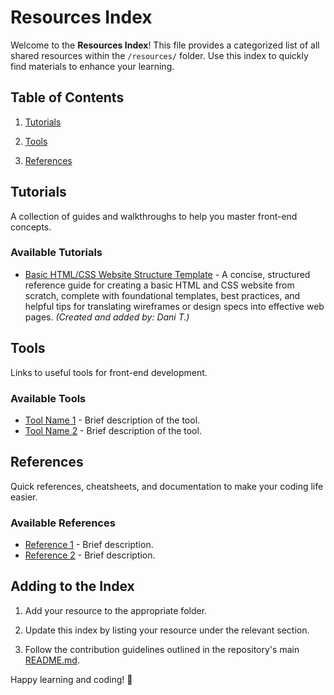 # Resources Index

Welcome to the **Resources Index**! This file provides a categorized list of all shared resources within the `/resources/` folder. Use this index to quickly find materials to enhance your learning.

## Table of Contents

1. [Tutorials](#tutorials)

2. [Tools](#tools)

3. [References](#references)

## Tutorials

A collection of guides and walkthroughs to help you master front-end concepts.

### Available Tutorials

- [Basic HTML/CSS Website Structure Template](https://github.com/Codecademy/Codecademy_WebDev-Study-Group_2025/blob/main/resources/tutorials/Basic_HTML%26CSS_Website_Structure_Template.md) - A concise, structured reference guide for creating a basic HTML and CSS website from scratch, complete with foundational templates, best practices, and helpful tips for translating wireframes or design specs into effective web pages. _(Created and added by: Dani T.)_

## Tools

Links to useful tools for front-end development.

### Available Tools

- [Tool Name 1](./tools/tool1.md) - Brief description of the tool.
- [Tool Name 2](./tools/tool2.md) - Brief description of the tool.

## References

Quick references, cheatsheets, and documentation to make your coding life easier.

### Available References

- [Reference 1](./references/ref1.md) - Brief description.
- [Reference 2](./references/ref2.md) - Brief description.

## Adding to the Index

1. Add your resource to the appropriate folder.

2. Update this index by listing your resource under the relevant section.

3. Follow the contribution guidelines outlined in the repository's main [README.md](../README.md#how-to-contribute).

Happy learning and coding! 🚀
